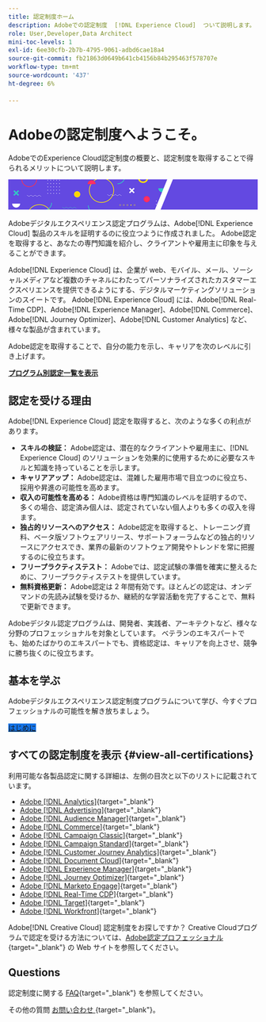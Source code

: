 ```yaml
---
title: 認定制度ホーム
description: Adobeでの認定制度  [!DNL Experience Cloud]  ついて説明します。 認定取得によって実現できることを確認してください。
role: User,Developer,Data Architect
mini-toc-levels: 1
exl-id: 6ee30cfb-2b7b-4795-9061-adbd6cae18a4
source-git-commit: fb21863d0649b641cb4156b84b295463f578707e
workflow-type: tm+mt
source-wordcount: '437'
ht-degree: 6%

---
```


# Adobeの認定制度へようこそ。

AdobeでのExperience Cloud認定制度の概要と、認定制度を取得することで得られるメリットについて説明します。

![バナー](/help/certifications/assets/home_banner_smallwide.png)

Adobeデジタルエクスペリエンス認定プログラムは、Adobe[!DNL Experience Cloud] 製品のスキルを証明するのに役立つように作成されました。 Adobe認定を取得すると、あなたの専門知識を紹介し、クライアントや雇用主に印象を与えることができます。

Adobe[!DNL Experience Cloud] は、企業が web、モバイル、メール、ソーシャルメディアなど複数のチャネルにわたってパーソナライズされたカスタマーエクスペリエンスを提供できるようにする、デジタルマーケティングソリューションのスイートです。 Adobe[!DNL Experience Cloud] には、Adobe[!DNL Real-Time CDP]、Adobe[!DNL Experience Manager]、Adobe[!DNL Commerce]、Adobe[!DNL Journey Optimizer]、Adobe[!DNL Customer Analytics] など、様々な製品が含まれています。

Adobe認定を取得することで、自分の能力を示し、キャリアを次のレベルに引き上げます。

[**プログラム別認定一覧を表示**](#view-all-certifications)

## 認定を受ける理由

Adobe[!DNL Experience Cloud] 認定を取得すると、次のような多くの利点があります。

* **スキルの検証：** Adobe認定は、潜在的なクライアントや雇用主に、[!DNL Experience Cloud] のソリューションを効果的に使用するために必要なスキルと知識を持っていることを示します。
* **キャリアアップ：** Adobe認定は、混雑した雇用市場で目立つのに役立ち、採用や昇進の可能性を高めます。
* **収入の可能性を高める：** Adobe資格は専門知識のレベルを証明するので、多くの場合、認定済み個人は、認定されていない個人よりも多くの収入を得ます。
* **独占的リソースへのアクセス：** Adobe認定を取得すると、トレーニング資料、ベータ版ソフトウェアリリース、サポートフォーラムなどの独占的リソースにアクセスでき、業界の最新のソフトウェア開発やトレンドを常に把握するのに役立ちます。
* **フリープラクティステスト：** Adobeでは、認定試験の準備を確実に整えるために、フリープラクティステストを提供しています。
* **無料資格更新：** Adobe認定は 2 年間有効です。ほとんどの認定は、オンデマンドの先読み試験を受けるか、継続的な学習活動を完了することで、無料で更新できます。

Adobeデジタル認定プログラムは、開発者、実践者、アーキテクトなど、様々な分野のプロフェッショナルを対象としています。 ベテランのエキスパートでも、始めたばかりのエキスパートでも、資格認定は、キャリアを向上させ、競争に勝ち抜くのに役立ちます。

## 基本を学ぶ

Adobeデジタルエクスペリエンス認定制度プログラムについて学び、今すぐプロフェッショナルの可能性を解き放ちましょう。

<a href="https://experienceleague.adobe.com/docs/certification/certification/getting-started.html" target="_blank" class="spectrum-Button spectrum-Button--fill spectrum-Button--accent spectrum-Button--sizeM is-margin-bottom-big-big at-element-click-tracking" style="background-color:#1473E6"><span class="spectrum-Button-label has-no-wrap"> はじめに </span></a>

## すべての認定制度を表示 {#view-all-certifications}

利用可能な各製品認定に関する詳細は、左側の目次と以下のリストに記載されています。

* [Adobe [!DNL Analytics]](/help/certifications/aa/aa-overview.md){target="_blank"}
* [Adobe [!DNL Advertising]](/help/certifications/aac/aac-overview.md){target="_blank"}
* [Adobe [!DNL Audience Manager]](/help/certifications/aam/aam-overview.md){target="_blank"}
* [Adobe [!DNL Commerce]](/help/certifications/ac/ac-overview.md){target="_blank"}
* [Adobe [!DNL Campaign Classic]](/help/certifications/acc/acc-overview.md){target="_blank"}
* [Adobe [!DNL Campaign Standard]](/help/certifications/acs/acs-overview.md){target="_blank"}
* [Adobe [!DNL Customer Journey Analytics]](/help/certifications/acja/acja-overview.md){target="_blank"}
* [Adobe [!DNL Document Cloud]](/help/certifications/adc/adc-overview.md){target="_blank"}
* [Adobe [!DNL Experience Manager]](/help/certifications/aem/aem-overview.md){target="_blank"}
* [Adobe [!DNL Journey Optimizer]](/help/certifications/ajo/ajo-overview.md){target="_blank"}
* [Adobe [!DNL Marketo Engage]](/help/certifications/ame/ame-overview.md){target="_blank"}
* [Adobe [!DNL Real-Time CDP]](/help/certifications/rtcdp/rtcdp-overview.md){target="_blank"}
* [Adobe [!DNL Target]](/help/certifications/at/at-overview.md){target="_blank"}
* [Adobe [!DNL Workfront]](/help/certifications/aw/aw-overview.md){target="_blank"}

Adobe[!DNL Creative Cloud] 認定制度をお探しですか？ Creative Cloudプログラムで認定を受ける方法については、[Adobe認定プロフェッショナル ](https://certifiedprofessional.adobe.com/en/home){target="_blank"} の Web サイトを参照してください。

## Questions

認定制度に関する [FAQ](https://experienceleague.adobe.com/docs/certification/certification/faq.html){target="_blank"} を参照してください。

その他の質問 [ お問い合わせ ](mailto:certif@adobe.com){target="_blank"}。
